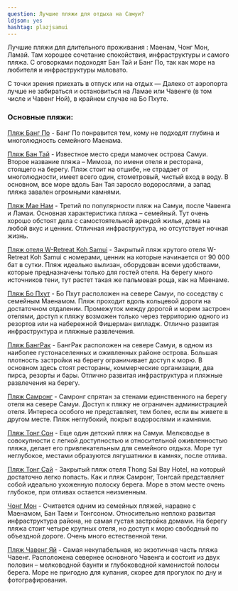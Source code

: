 ```yaml
---
question: Лучшие пляжи для отдыха на Самуи?
ldjson: yes
hashtag: plazjsamui
---
```




   Лучшие пляжи для длительного проживания : Маенам, Чонг Мон, Ламай. Там хорошее сочетание спокойствия, инфраструктуры и самого пляжа. С оговорками подоходят Бан Тай и Банг По, так как море на любителя и инфраструктуры маловато.

   С точки зрения приехать в отпуск или на отдых — Далеко от аэропорта лучше не забираться и остановиться на Ламае или Чавенге (в том числе и Чавенг Ной), в крайнем случае на Бо Пхуте.

### Основные пляжи: 

[Пляж Банг По](https://goo.gl/maps/z13QSyZg7NXbtQLE6) - Банг По понравится тем, кому не подходят глубина и многолюдность семейного Маенама.

[Пляж Бан Тай](https://goo.gl/maps/QvKPNt7PjZNLyoPQ9) - Известное место среди мамочек острова Самуи. Второе название пляжа – Мимоза, по имени отеля и ресторана, стоящего на берегу. Пляж стоит на отшибе, не страдает от многолюдности, имеет всего один, стометровый, чистый вход в воду. В основном, все море вдоль Бан Тая заросло водорослями, а запад пляжа завален огромными камнями.

[Пляж Мае Нам](https://goo.gl/maps/4W5ddVa1nEUyEQaz9) - Третий по популярности пляж на Самуи, после Чавенга и Ламаи. Основная характеристика пляжа – семейный. Тут очень хорошо обстоят дела с самостоятельной арендой жилья, дома на любой вкус и ценник. Отличная инфраструктура, но отсутствует ночная жизнь.

[Пляж отеля W-Retreat Koh Samui](https://goo.gl/maps/xBwavTpa8YkhRueZ7) - Закрытый пляж крутого отеля W-Retreat Koh Samui с номерами, ценник на которые начинается от 90 000 бат в сутки. Пляж идеально вылизан, оборудован всеми удобствами, которые предназначены только для гостей отеля. На берегу много источников тени, тут растет такая же пальмовая роща, как на Маенаме.

[Пляж Бо Пхут](https://goo.gl/maps/7cFMpM1eRfegnVgX7) - Бо Пхут расположен на севере Самуи, по соседству с семейным Маенамом. Пляж проходит вдоль кольцевой дороги на достаточном отдалении. Промежуток между дорогой и морем застроен отелями, доступ к пляжу возможен только через территорию одного из резортов или на набережной Фишерман вилладж. Отлично развитая инфраструктура и пляжные развлечения.

[Пляж БангРак](https://goo.gl/maps/wtw2LwgYeg7EVHyJ9) - БангРак расположен на севере Самуи, в одном из наиболее густонаселенных и оживленных районе острова. Большая плотность застройки на берегу ограничивает доступ к морю. В основном здесь стоят рестораны, коммерческие организации, два пирса, резорты и бары. Отлично развитая инфраструктура и пляжные развлечения на берегу.

[Пляж Самронг](https://goo.gl/maps/5AmDw9cBmQKeV2Vx7) - Самронг спрятан за стенами единственного на берегу отеля на севере Самуи. Доступ к пляжу не ограничен администрацией отеля. Интереса особого не представляет, тем более, если вы живете в другом месте. Пляж неглубокий, покрыт водорослями и камнями.

[Пляж Тонг Сон](https://goo.gl/maps/phxubij3QBT8BjwZA) - Еще один детский пляж на Самуи. Мелководье в совокупности с легкой доступностью и относительной оживленностью пляжа, делает его привлекательным для семейного отдыха. Море тут неглубокое, местами образуются лягушатники в камнях, после отлива.

[Пляж Тонг Сай](https://goo.gl/maps/bU4UTV3x2NxM1j186) - Закрытый пляж отеля Thong Sai Bay Hotel, на который достаточно легко попасть. Как и пляж Самронг, Тонгсай представляет собой идеально ухоженную полоску берега. Море в этом месте очень глубокое, при отливах остается неизменным.

[Чонг Мон](https://goo.gl/maps/MBnX61PxmETtey2L6) - Считается одним из семейных пляжей, наравне с Маенамом, Бан Таем и Тонгсоном. Относительно неплохо развитая инфраструктура района, не самая густая застройка домами. На берегу пляжа стоит четыре крупных отеля, но доступ к морю свободный по объездной дороге. Очень много естественной тени.

[Пляж Чавенг Яй](https://goo.gl/maps/DwLXHpD2jpC7gbNL6) - Самая некупабельная, но экзотичная часть пляжа Чавенг. Расположена севернее основного Чавенга и состоит из двух половин – мелководной баунти и глубоководной каменистой полосы берега. Море не пригодно для купания, скорее для прогулок по дну и фотографирования.





